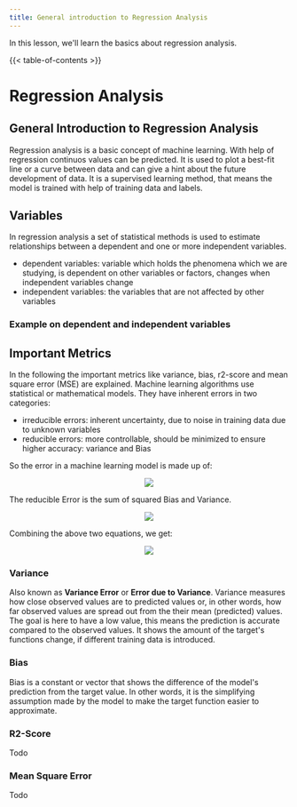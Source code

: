 ```yaml
---
title: General introduction to Regression Analysis
---
```


In this lesson, we'll learn the basics about regression analysis.

{{< table-of-contents >}}

# Regression Analysis

## General Introduction to Regression Analysis

Regression analysis is a basic concept of machine learning. With help of regression continuos values can be predicted. It is used to plot a best-fit line or a curve between data and can give a hint about the future development of data. It is a supervised learning method, that means the model is trained with help of training data and labels.

## Variables

In regression analysis a set of statistical methods is used to estimate relationships between a dependent and one or more independent variables.

- dependent variables: variable which holds the phenomena which we are studying, is dependent on other variables or factors, changes when independent variables change
- independent variables: the variables that are not affected by other variables

### Example on dependent and independent variables



## Important Metrics

In the following the important metrics like variance, bias, r2-score and mean square error (MSE) are explained. Machine learning algorithms use statistical or mathematical models. They have inherent errors in two categories:

- irreducible errors: inherent uncertainty, due to noise in training data due to unknown variables
- reducible errors: more controllable, should be minimized to ensure higher accuracy: variance and Bias

So the error in a machine learning model is made up of:
<p style="text-align: center;">
<img src="https://latex.codecogs.com/svg.image?Error = Reducible Error + Irreducible Error">
</p>

The reducible Error is the sum of squared Bias and Variance.
<p style="text-align: center;">
<img src="https://latex.codecogs.com/svg.image?Reducible Error = Bias^2 + Variance">
</p>

Combining the above two equations, we get:
<p style="text-align: center;">
<img src="https://latex.codecogs.com/svg.image?Error = Bias^2 + Variance + Irreducible Error">
</p>

### Variance

Also known as **Variance Error** or **Error due to Variance**. Variance measures how close observed values are to predicted values or, in other words, how far observed values are spread out from the their mean (predicted) values. The goal is here to have a low value, this means the prediction is accurate compared to the observed values. 
It shows the amount of the target's functions change, if different training data is introduced.

### Bias

Bias is a constant or vector that shows the difference of the model's prediction from the target value. In other words, it is the simplifying assumption made by the model to make the target function easier to approximate. 

### R2-Score

Todo

### Mean Square Error

Todo






